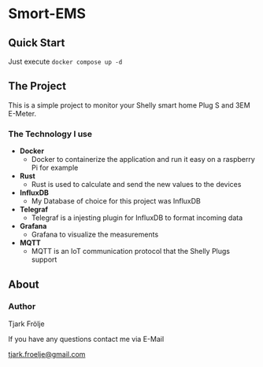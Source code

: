 # Smort-EMS

## Quick Start

Just execute `docker compose up -d`

## The Project

This is a simple project to monitor your Shelly smart home Plug S and 3EM E-Meter.

### The Technology I use

- **Docker**
  - Docker to containerize the application and run it easy on a raspberry Pi for example
- **Rust**
  - Rust is used to calculate and send the new values to the devices
- **InfluxDB**
  - My Database of choice for this project was InfluxDB
- **Telegraf**
  - Telegraf is a injesting plugin for InfluxDB to format incoming data
- **Grafana**
  - Grafana to visualize the measurements
- **MQTT**
  - MQTT is an IoT communication protocol that the Shelly Plugs support

## About

### Author

Tjark Frölje

If you have any questions contact me via E-Mail

tjark.froelje@gmail.com
